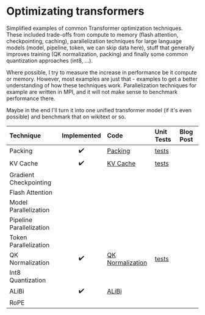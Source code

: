 # Optimizating transformers
Simplified examples of common Transformer optimization techniques. These included
trade-offs from compute to memory (flash attention, checkpointing, caching), parallelization techniques for large language models (model, pipeline,
token, we can skip data here), stuff that generally improves training (QK normalization,
packing) and finally some common quantization approaches (int8, ...).

Where possible, I try to measure the increase in performance be it compute or memory. 
However, most examples are just that - examples to get a better understanding of 
how these techniques work. Parallelization techniques for example are written in MPI,
and it will not make sense to benchmark performance there.

Maybe in the end I'll turn it into one unified transformer model (if it's even possible) and
benchmark that on wikitext or so.

| Technique | Implemented | Code | Unit Tests | Blog Post |
| :-------- | :---------: | :--- | :--------- | :-------- |
| Packing | ✔️ | [Packing](https://github.com/lweitkamp/optimizing_transformers/blob/main/optimizing_transformers/alibi.py) | [tests](https://github.com/lweitkamp/optimizing_transformers/blob/main/optimizing_transformers/alibi_test.py) |  |
| KV Cache | ✔️ | [KV Cache](https://github.com/lweitkamp/optimizing_transformers/blob/main/optimizing_transformers/kv_cache.py) | [tests](https://github.com/lweitkamp/optimizing_transformers/blob/main/optimizing_transformers/kv_cache_test.py) |  |
| Gradient Checkpointing | | | | |
| Flash Attention | | | | |
| Model Parallelization | | | | |
| Pipeline Parallelization | | | | |
| Token Parallelization | | | | |
| QK Normalization | ✔️ | [QK Normalization](https://github.com/lweitkamp/optimizing_transformers/blob/main/optimizing_transformers/qk_normalization.py) | [tests](https://github.com/lweitkamp/optimizing_transformers/blob/main/optimizing_transformers/qk_normalization_test.py) | |
| Int8 Quantization | | | | |
| ALiBi | ✔️ | [ALiBi](https://github.com/lweitkamp/optimizing_transformers/blob/main/optimizing_transformers/alibi.py) | | |
| RoPE | | | | |
